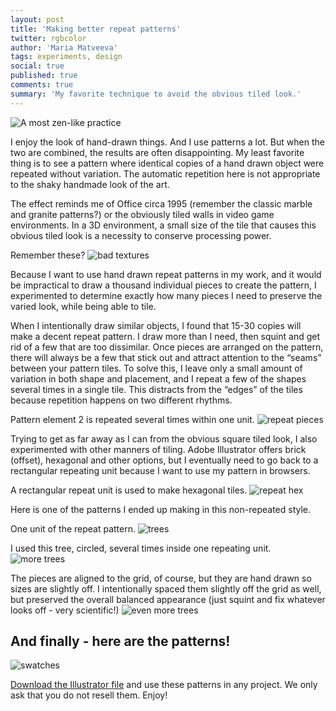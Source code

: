 ```yaml
---
layout: post
title: 'Making better repeat patterns'
twitter: rgbcolor
author: 'Maria Matveeva'
tags: experiments, design
social: true
published: true
comments: true
summary: 'My favorite technique to avoid the obvious tiled look.'
---
```


<img class="illustration" src="http://i.imgur.com/2GWB8Et.jpg" alt="A most zen-like practice">

I enjoy the look of hand-drawn things. And I use patterns a lot. But when the two are combined, the results are often disappointing. My least favorite thing is to see a pattern where identical copies of a hand drawn object were repeated without variation. The automatic repetition here is not appropriate to the shaky handmade look of the art.

The effect reminds me of Office circa 1995 (remember the classic marble and granite patterns?) or the obviously tiled walls in video game environments. In a 3D environment, a small size of the tile that causes this obvious tiled look is a necessity to conserve processing power.

Remember these?
![bad textures](https://i.imgur.com/jPzIWv8.jpg)

Because I want to use hand drawn repeat patterns in my work, and it would be impractical to draw a thousand individual pieces to create the pattern, I experimented to determine exactly how many pieces I need to preserve the varied look, while being able to tile.

When I intentionally draw similar objects, I found that 15-30 copies will make a decent repeat pattern. I draw more than I need, then squint and get rid of a few that are too dissimilar. Once pieces are arranged on the pattern, there will always be a few that stick out and attract attention to the “seams” between your pattern tiles. To solve this, I leave only a small amount of variation in both shape and placement, and I repeat a few of the shapes several times in a single tile. This distracts from the “edges” of the tiles because repetition happens on two different rhythms.

Pattern element 2 is repeated several times within one unit.
![repeat pieces](https://i.imgur.com/JDXVcVA.png)

Trying to get as far away as I can from the obvious square tiled look, I also experimented with other manners of tiling. Adobe Illustrator offers brick (offset), hexagonal and other options, but I eventually need to go back to a rectangular repeating unit because I want to use my pattern in browsers.

A rectangular repeat unit is used to make hexagonal tiles.
![repeat hex](https://i.imgur.com/gtEb7sn.png)

Here is one of the patterns I ended up making in this non-repeated style.

One unit of the repeat pattern.
![trees](https://i.imgur.com/HGzqiN5.png)

I used this tree, circled, several times inside one repeating unit.
![more trees](https://i.imgur.com/tjduV4g.png)

The pieces are aligned to the grid, of course, but they are hand drawn so sizes are slightly off. I intentionally spaced them slightly off the grid as well, but preserved the overall balanced appearance (just squint and fix whatever looks off  - very scientific!)
![even more trees](https://i.imgur.com/lgAlgpy.png)

## And finally - here are the patterns!

![swatches](https://i.imgur.com/jEK1YAq.png)

[Download the Illustrator file](/images/downloadables/patterns/pattern-swatches-CS5-and-later.ai) and use these patterns in any project. We only ask that you do not resell them. Enjoy!


